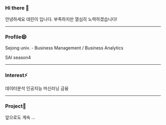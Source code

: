 ### Hi there 👋

안녕하세요 데린이 입니다. 
부족하지만 열심히 노력하겠습니다!

------
### Profile😄

Sejong univ. - Business Management / Business Analytics

SAI season4 

---
### Interest⚡

데이터분석
인공지능
머신러닝
금융 

---
### Project🌱

앞으로도 계속 ... 
<!--
**wlgus-3/wlgus-3** is a ✨ _special_ ✨ repository because its `README.md` (this file) appears on your GitHub profile.

Here are some ideas to get you started:

- 🔭 I’m currently working on ...
- 🌱 I’m currently learning ...
- 👯 I’m looking to collaborate on ...
- 🤔 I’m looking for help with ...
- 💬 Ask me about ...
- 📫 How to reach me: ...
- 😄 Pronouns: ...
- ⚡ Fun fact: ...
-->
